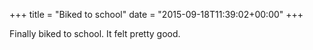 +++
title = "Biked to school"
date = "2015-09-18T11:39:02+00:00"
+++

Finally biked to school. It felt pretty good.
			